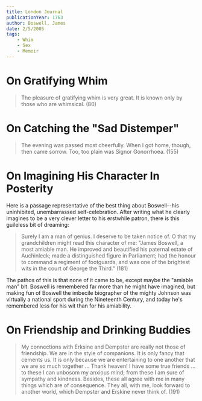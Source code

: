 ```yaml
---
title: London Journal
publicationYear: 1763
author: Boswell, James
date: 2/5/2005
tags:
    - Whim
    - Sex
    - Memoir
---
```


# On Gratifying Whim

> The pleasure of gratifying whim is very great. It is known only by those who are whimsical. (80)

# On Catching the "Sad Distemper"

> The evening was passed most cheerfully. When I got home, though, then came sorrow. Too, too plain was Signor Gonorrhoea. (155)

# On Imagining His Character In Posterity

Here is a passage representative of the best thing about Boswell--his uninhibited, unembarrassed self-celebration. After writing what he clearly imagines to be a very clever letter to his erstwhile patron, there is this guileless bit of dreaming:

> Surely I am a man of genius. I deserve to be taken notice of. O that my grandchildren might read this character of me: "James Boswell, a most amiable man. He improved and beautified his paternal estate of Auchinleck; made a distinguished figure in Parliament; had the honour to command a regiment of footguards, and was one of the brightest wits in the court of George the Third." (181)

The pathos of this is that none of it came to be, except maybe the "amiable man" bit. Boswell is remembered far more than he might have imagined, but making fun of Boswell the imbecile biographer of the mighty Johnson was virtually a national sport during the Nineteenth Century, and today he's remembered less for his wit than for his amiability.

# On Friendship and Drinking Buddies

> My connections with Erksine and Dempster are really not those of friendship. We are in the style of companions. It is only fancy that cements us. It is only because we are entertaining to one another that we are so much together ... Thank heaven! I have some true friends ... to these I can unbosom my anxious mind; from these I am sure of sympathy and kindness. Besides, these all agree with me in many things which are of consequence. They all, with me, look forward to another world, which Dempster and Erskine never think of. (191)